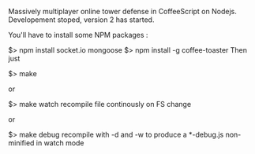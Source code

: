 Massively multiplayer online tower defense in CoffeeScript on Nodejs.
Developement stoped, version 2 has started.

You'll have to install some NPM packages :

$> npm install socket.io mongoose
$> npm install -g coffee-toaster
Then just 

$> make

or 

$> make watch
recompile file continously on FS change

or

$> make debug
recompile with -d and -w to produce a *-debug.js non-minified in watch mode
